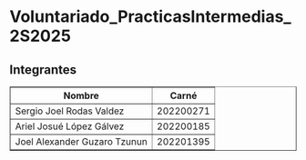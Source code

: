 # Voluntariado_PracticasIntermedias_2S2025
## Integrantes 
<table border="1">
  <thead>
    <tr>
      <th>Nombre</th>
      <th>Carné</th>
    </tr>
  </thead>
  <tbody>
    <tr>
      <td>Sergio Joel Rodas Valdez</td>
      <td>202200271</td>
    </tr>
    <tr>
      <td>Ariel Josué López Gálvez</td>
      <td>202200185</td>
    </tr>
    <tr>
      <td>Joel Alexander Guzaro Tzunun</td>
      <td>202201395</td>
    </tr>
  </tbody>
</table>
